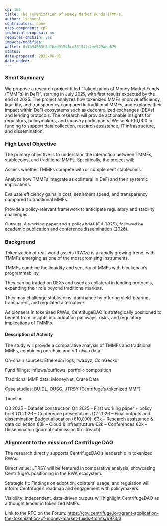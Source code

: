 ```yaml
---
cp: 165
title: The Tokenization of Money Market Funds (TMMFs)
author: lschoenl
contributors: none
uses-component: cp2
technical-proposal: no
requires-onchain: yes
impacts/modifies: 
wallet: 0x7b94083c3d1bad91540cd351341c2ee329aeb679
status: 
date-proposed: 2025-06-01
date-ended: 
---
```


### Short Summary 

 We propose a research project titled “Tokenization of Money Market Funds (TMMFs) in DeFi”, starting in July 2025, with first results expected by the end of 2025. The project analyzes how tokenized MMFs improve efficiency, liquidity, and transparency compared to traditional MMFs, and explores their impact within DeFi ecosystems such as decentralized exchanges (DEXs) and lending protocols. The research will provide actionable insights for regulators, policymakers, and industry participants. We seek €10,000 in funding to support data collection, research assistance, IT infrastructure, and dissemination.

### High Level Objective

The primary objective is to understand the interaction between TMMFs, stablecoins, and traditional MMFs. Specifically, the project will:

Assess whether TMMFs compete with or complement stablecoins.

Analyze how TMMFs integrate as collateral in DeFi and their systemic implications.

Evaluate efficiency gains in cost, settlement speed, and transparency compared to traditional MMFs.

Provide a policy-relevant framework to anticipate regulatory and stability challenges.

Outputs: A working paper and a policy brief (Q4 2025), followed by academic publication and conference dissemination (2026).

### Background

Tokenization of real-world assets (RWAs) is a rapidly growing trend, with TMMFs emerging as one of the most promising instruments. 

TMMFs combine the liquidity and security of MMFs with blockchain’s programmability. 

They can be traded on DEXs and used as collateral in lending protocols, expanding their role beyond traditional markets.

They may challenge stablecoins’ dominance by offering yield-bearing, transparent, and regulated alternatives.

As pioneers in tokenized RWAs, CentrifugeDAO is strategically positioned to benefit from insights into adoption pathways, risks, and regulatory implications of TMMFs.

#### Description of Activity 

The study will provide a comparative analysis of TMMFs and traditional MMFs, combining on-chain and off-chain data:

On-chain sources: Ethereum logs, rwa.xyz, CoinGecko

Fund filings: inflows/outflows, portfolio composition

Traditional MMF data: iMoneyNet, Crane Data

Case studies: BUIDL, OUSG, JTRSY (Centrifuge’s tokenized MMF)

Timeline

Q3 2025 – Dataset construction
Q4 2025 – First working paper + policy brief
Q1 2026 – Conference presentations
Q2 2026 – Final outputs and dissemination
Budget allocation (€10,000):
€3k – Research assistance & data collection
€3k – Cloud & infrastructure
€2k – Conferences
€2k – Dissemination (journal submission & outreach)

 
### Alignment to the mission of Centrifuge DAO 

The research directly supports CentrifugeDAO’s leadership in tokenized RWAs:

Direct value: JTRSY will be featured in comparative analysis, showcasing Centrifuge’s positioning in the RWA ecosystem.

Strategic fit: Findings on adoption, collateral usage, and regulation will inform Centrifuge’s roadmap and engagement with policymakers.

Visibility: Independent, data-driven outputs will highlight CentrifugeDAO as a thought leader in tokenized MMFs.


Link to the RFC on the Forum: https://gov.centrifuge.io/t/grant-application-the-tokenization-of-money-market-funds-tmmfs/6973/3
